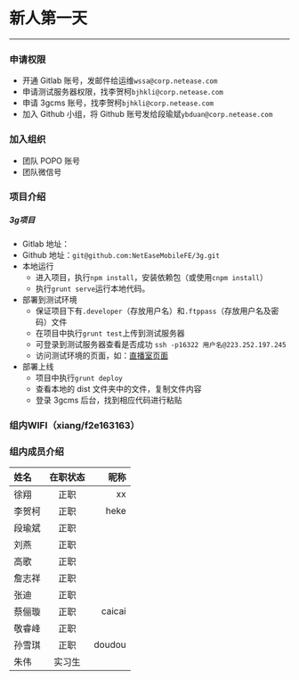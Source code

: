 # 新人第一天
------------------

### 申请权限
* 开通 Gitlab 账号，发邮件给运维`wssa@corp.netease.com`
* 申请测试服务器权限，找李贺柯`bjhkli@corp.netease.com`
* 申请 3gcms 账号，找李贺柯`bjhkli@corp.netease.com`
* 加入 Github 小组，将 Github 账号发给段瑜斌`ybduan@corp.netease.com`

### 加入组织
* 团队 POPO 账号
* 团队微信号

### 项目介绍

##### 3g项目
* Gitlab 地址：
* Github 地址：`git@github.com:NetEaseMobileFE/3g.git`
* 本地运行
    - 进入项目，执行`npm install`，安装依赖包（或使用`cnpm install`）
    - 执行`grunt serve`运行本地代码。
* 部署到测试环境
    - 保证项目下有`.developer`（存放用户名）和`.ftppass`（存放用户名及密码）文件
    - 在项目中执行`grunt test`上传到测试服务器
    - 可登录到测试服务器查看是否成功 `ssh -p16322 用户名@223.252.197.245`
    - 访问测试环境的页面，如：[直播室页面](http://f2e.developer.163.com/dizhang/3g/live_new.html?roomid=71201&spst=4&spss=newsapp&spsf=yx&spsw=1) 
* 部署上线
    - 项目中执行`grunt deploy`
    - 查看本地的 dist 文件夹中的文件，复制文件内容
    - 登录 3gcms 后台，找到相应代码进行粘贴

### 组内WIFI（xiang/f2e163163）

### 组内成员介绍
| 姓名 | 在职状态  | 昵称 |
| :-------- |:-------:| -----:|
| 徐翔       |    正职 |  xx  |
| 李贺柯     |    正职 |  heke |
| 段瑜斌     |    正职 |
| 刘燕       |    正职 |
| 高歌       |    正职 |
| 詹志祥     |    正职 |
| 张迪       |    正职 |
| 蔡俪璇     |    正职 | caicai |
| 敬睿峰     |    正职 |
| 孙雪琪     |    正职 | doudou |
| 朱伟     |    实习生 |















